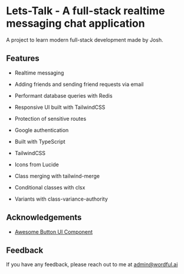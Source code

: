 # Lets-Talk - A full-stack realtime messaging chat application

A project to learn modern full-stack development made by Josh.

## Features

- Realtime messaging
- Adding friends and sending friend requests via email
- Performant database queries with Redis
- Responsive UI built with TailwindCSS
- Protection of sensitive routes
- Google authentication

- Built with TypeScript
- TailwindCSS
- Icons from Lucide

- Class merging with tailwind-merge
- Conditional classes with clsx
- Variants with class-variance-authority



## Acknowledgements

- [Awesome Button UI Component](https://ui.shadcn.com/)

## Feedback

If you have any feedback, please reach out to me at admin@wordful.ai


